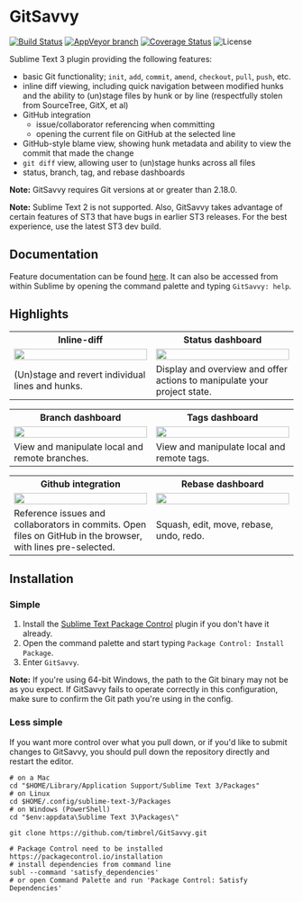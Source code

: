 # GitSavvy

[![Build Status](https://travis-ci.org/timbrel/GitSavvy.svg?branch=master)](https://travis-ci.org/timbrel/GitSavvy)
[![AppVeyor branch](https://img.shields.io/appveyor/ci/divmain/GitSavvy/master.svg)](https://ci.appveyor.com/project/divmain/GitSavvy)
[![Coverage Status](https://coveralls.io/repos/github/timbrel/GitSavvy/badge.svg)](https://coveralls.io/github/timbrel/GitSavvy)
![License](https://camo.githubusercontent.com/890acbdcb87868b382af9a4b1fac507b9659d9bf/68747470733a2f2f696d672e736869656c64732e696f2f62616467652f6c6963656e73652d4d49542d626c75652e737667)

Sublime Text 3 plugin providing the following features:

- basic Git functionality; `init`, `add`, `commit`, `amend`, `checkout`, `pull`, `push`, etc.
- inline diff viewing, including quick navigation between modified hunks and the ability to (un)stage files by hunk or by line (respectfully stolen from SourceTree, GitX, et al)
- GitHub integration
    + issue/collaborator referencing when committing
    + opening the current file on GitHub at the selected line
- GitHub-style blame view, showing hunk metadata and ability to view the commit that made the change
- `git diff` view, allowing user to (un)stage hunks across all files
- status, branch, tag, and rebase dashboards

**Note:** GitSavvy requires Git versions at or greater than 2.18.0.

**Note:** Sublime Text 2 is not supported.  Also, GitSavvy takes advantage of certain features of ST3 that have bugs in earlier ST3 releases.  For the best experience, use the latest ST3 dev build.


## Documentation

Feature documentation can be found [here](docs/README.md).  It can also be accessed from within Sublime by opening the command palette and typing `GitSavvy: help`.


## Highlights

<table>
    <tr>
        <th>Inline-diff</th>
        <th>Status dashboard</th>
    </tr>
    <tr>
        <td width="50%">
            <a href="https://cloud.githubusercontent.com/assets/5016978/6471628/886430f8-c1a1-11e4-99e9-883837dba86f.gif">
                <img src="https://cloud.githubusercontent.com/assets/5016978/6471628/886430f8-c1a1-11e4-99e9-883837dba86f.gif" width="100%">
            </a>
        </td>
        <td width="50%">
            <a href="https://cloud.githubusercontent.com/assets/5016978/6704171/2f236466-cd02-11e4-9b7d-22cc880b5e9d.png">
                <img src="https://cloud.githubusercontent.com/assets/5016978/6704171/2f236466-cd02-11e4-9b7d-22cc880b5e9d.png" width="100%">
            </a>
        </td>
    </tr>
    <tr>
        <td width="50%">(Un)stage and revert individual lines and hunks.</td>
        <td width="50%">Display and overview and offer actions to manipulate your project state.</td>
    </tr>
</table>

<table>
    <tr>
        <th>Branch dashboard</th>
        <th>Tags dashboard</th>
    </tr>
    <tr>
        <td width="50%">
            <a href="https://cloud.githubusercontent.com/assets/5016978/6704168/2b2e7b84-cd02-11e4-90f4-8dd96b21edeb.png">
                <img src="https://cloud.githubusercontent.com/assets/5016978/6704168/2b2e7b84-cd02-11e4-90f4-8dd96b21edeb.png" width="100%">
            </a>
        </td>
        <td width="50%">
            <a href="https://cloud.githubusercontent.com/assets/5016978/6704169/2c80beac-cd02-11e4-8940-986ea0f0d6bb.png">
                <img src="https://cloud.githubusercontent.com/assets/5016978/6704169/2c80beac-cd02-11e4-8940-986ea0f0d6bb.png" width="100%">
            </a>
        </td>
    </tr>
    <tr>
        <td width="50%">View and manipulate local and remote branches.</td>
        <td width="50%">View and manipulate local and remote tags.</td>
    </tr>
</table>

<table>
    <tr>
        <th>Github integration</th>
        <th>Rebase dashboard</th>
    </tr>
    <tr>
        <td width="50%">
            <a href="https://cloud.githubusercontent.com/assets/5016978/6704029/8fcaddbe-cd00-11e4-83b6-32276a2c2b65.gif">
                <img src="https://cloud.githubusercontent.com/assets/5016978/6704029/8fcaddbe-cd00-11e4-83b6-32276a2c2b65.gif" width="100%">
            </a>
        </td>
        <td width="50%">
            <a href="https://cloud.githubusercontent.com/assets/5016978/7017776/5ca9ceca-dcb1-11e4-8fcb-552551f7743a.gif">
                <img src="https://cloud.githubusercontent.com/assets/5016978/7017776/5ca9ceca-dcb1-11e4-8fcb-552551f7743a.gif" width="100%">
            </a>
        </td>
    </tr>
    <tr>
        <td width="50%">Reference issues and collaborators in commits.  Open files on GitHub in the browser, with lines pre-selected.</td>
        <td width="50%"> Squash, edit, move, rebase, undo, redo.</td>
    </tr>
</table>


## Installation

### Simple

1. Install the [Sublime Text Package Control](https://packagecontrol.io/) plugin if you don't have it already.
2. Open the command palette and start typing `Package Control: Install Package`.
3. Enter `GitSavvy`.

**Note:** If you're using 64-bit Windows, the path to the Git binary may not be as you expect.  If GitSavvy fails to operate correctly in this configuration, make sure to confirm the Git path you're using in the config.

### Less simple

If you want more control over what you pull down, or if you'd like to submit changes to GitSavvy, you should pull down the repository directly and restart the editor.

```
# on a Mac
cd "$HOME/Library/Application Support/Sublime Text 3/Packages"
# on Linux
cd $HOME/.config/sublime-text-3/Packages
# on Windows (PowerShell)
cd "$env:appdata\Sublime Text 3\Packages\"

git clone https://github.com/timbrel/GitSavvy.git

# Package Control need to be installed https://packagecontrol.io/installation
# install dependencies from command line
subl --command 'satisfy_dependencies'
# or open Command Palette and run 'Package Control: Satisfy Dependencies'
```
